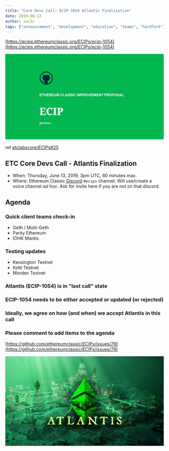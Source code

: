 ```yaml
---
title: "Core Devs Call: ECIP-1054 Atlantis Finalization"
date: 2019-06-13
author: soc1c
tags: ["announcement", "development", "education", "teams", "hardfork"]
---
```


[https://ecips.ethereumclassic.org/ECIPs/ecip-1054](https://ecips.ethereumclassic.org/ECIPs/ecip-1054)

![ETC Core Devs Call - Atlantis Finalization](./ethereum_classic_ecip_wallpaper.png)

ref [etclabscore/ECIPs#25](https://github.com/etclabscore/ECIPs/issues/25)

## ETC Core Devs Call - Atlantis Finalization

* When: Thursday, June 13, 2019, 3pm UTC, 60 minutes max.
* Where: Ethereum Classic [Discord](https://discord.gg/hQs894U) `#ecips` channel. Will use/create a voice channel *ad hoc*. Ask for invite here if you are not on that discord.

## Agenda

### Quick client teams check-in

* Geth / Multi-Geth
* Parity Ethereum
* IOHK Mantis

### Testing updates

* Kensington Testnet
* Kotti Testnet
* Morden Testnet

### Atlantis (ECIP-1054) is in "last call" state

### ECIP-1054 needs to be either accepted or updated (or rejected)

### Ideally, we agree on how (and when) we accept Atlantis in this call

### Please comment to add items to the agenda

[https://github.com/ethereumclassic/ECIPs/issues/79](https://github.com/ethereumclassic/ECIPs/issues/79)

![ETC Core Devs Call - Atlantis Finalization](./atlantis-banner.jpg)
